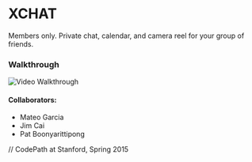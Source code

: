 # XCHAT
Members only. Private chat, calendar, and camera reel for your group of friends.

### Walkthrough

![Video Walkthrough](https://github.com/mog96/XCHAT/blob/master/XCHAT%20User%20Stories.gif)









#### Collaborators:
* Mateo Garcia
* Jim Cai
* Pat Boonyarittipong




// CodePath at Stanford, Spring 2015
